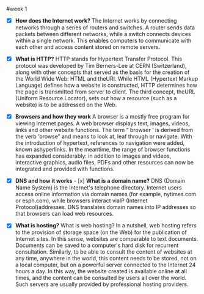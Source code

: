 #week 1

- [x] **How does the Internet work?**
The Internet works by connecting networks through a series of routers and switches. 
A router sends data packets between different networks, while a switch connects 
devices within a single network. This enables computers to communicate with each
 other and access content stored on remote servers.

- [x] **What is HTTP?**
HTTP stands for Hypertext Transfer Protocol. This protocol was developed by Tim Berners-Lee 
at CERN (Switzerland), along with other concepts that served as the basis for the creation 
of the World Wide Web: HTML and theURI. While HTML (Hypertext Markup Language) defines 
how a website is constructed, HTTP determines how the page is transmitted from server 
to client. The third concept, theURL (Uniform Resource Locator), sets out how a resource (such as a website) is to be addressed on the Web.

- [x] **Browsers and how they work**
A browser is a mostly free program for viewing Internet pages. A web browser displays text, images, videos, links and other website functions. The term “ browser ‘ is derived from the verb ’browse” and means to look at, leaf through or navigate. With the introduction of hypertext, references to navigation were added, known ashyperlinks. In the meantime, the range of browser functions has expanded considerably: in addition to images and videos, interactive graphics, audio files, PDFs and other resources can now be integrated and provided with functions.

- [x] **DNS and how it works** - [x] **What is a domain name?**
DNS (Domain Name System) is the Internet's telephone directory. Internet users access 
online information via domain names (for example, nytimes.com or espn.com),
while browsers interact viaIP (Internet Protocol)addresses. DNS translates domain names into IP addresses so that browsers can load web resources.

- [x] **What is hosting?**
What is web hosting? In a nutshell, web hosting refers to the provision of storage space (on the Web) for the publication of Internet sites.
In this sense, websites are comparable to text documents. Documents can be saved to a computer's hard disk for recurrent consultation. Similarly, to be able to consult the content of websites at any time, anywhere in the world, this content needs to be stored, not on a local computer, but on a powerful server connected to the Internet 24 hours a day. In this way, the website created is available online at all times, and the content can be consulted by users all over the world. Such servers are usually provided by professional hosting providers.


